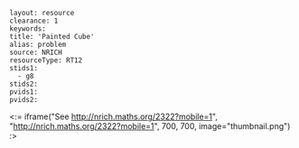 ````
layout: resource
clearance: 1
keywords:
title: 'Painted Cube'
alias: problem
source: NRICH
resourceType: RT12
stids1: 
  - g8
stids2:
pvids1:
pvids2:

````

<:= iframe("See http://nrich.maths.org/2322?mobile=1", "http://nrich.maths.org/2322?mobile=1", 700, 700, image="thumbnail.png") :>

